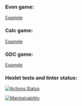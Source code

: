 ### Even game:
[Example](https://asciinema.org/a/645nJrY4a8O8QkikO6h2pBmea)
### Calc game:
[Example](https://asciinema.org/a/rOZeuRxid0IGSVMUuFekP1ePQ)
### GDC game:
[Example](https://asciinema.org/a/til5Cr3dm95QMhg7GTdd8dsu5)
### Hexlet tests and linter status:
[![Actions Status](https://github.com/kcirfuf/java-project-lvl1/workflows/hexlet-check/badge.svg)](https://github.com/kcirfuf/java-project-lvl1/actions)

[![Maintainability](https://api.codeclimate.com/v1/badges/8ffbf314fc4a29f37bd7/maintainability)](https://codeclimate.com/github/kcirfuf/java-project-lvl1/maintainability)
